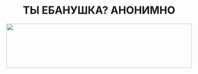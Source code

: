 <h1 align="center">ТЫ ЕБАНУШКА? АНОНИМНО</h1>
<center>
<img src="https://ntmaker.gfto.ru/gif//donez/z65982925c2959.gif" alt="" width="500" height="120"/>



